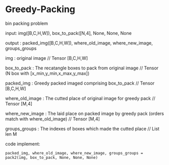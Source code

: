 # Greedy-Packing
bin packing problem


input: img([B,C,H,W]), box_to_pack([N,4], None, None, None

output : packed_img([B,C,H,W]), where_old_image, where_new_image, groups_groups



img : original image // Tensor [B,C,H,W]

box_to_pack : The recatangle boxes to pack from original image // Tensor (N box with [x_min,y_min,x_max,y_max])

packed_img : Greedy packed imaged comprising box_to_pack // Tensor [B,C,H,W]

where_old_image : The cutted place of original image for greedy pack // Tensor [M,4]

where_new_image : The laid place on packed image by greedy pack (orders match with where_old_image) // Tensor [M,4]

groups_groups : The indexes of boxes which made the cutted place // List len M 




code implement: 
```
packed_img, where_old_image, where_new_image, groups_groups = pack2(img, box_to_pack, None, None, None)
```



